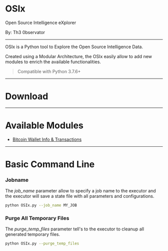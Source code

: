 # OSIx
Open Source Intelligence eXplorer

By: Th3 0bservator

----

OSIx is a Python tool to Explore the Open Source Intelligence Data. 

Created using a Modular Architecture, the OSIx easily allow to add new modules to enrich the available functionalities.

> Compatible with Python 3.7.6+

----

# Download

---

# Available Modules

 * [Bitcoin Wallet Info & Transactions](docs/module_btc_waller.md)
---

# Basic Command Line

### Jobname

The *job_name* parameter allow to specify a job name to the executor and the executor will save a state file with all parameters and configurations.

```bash
python OSIx.py --job_name MY_JOB
```

### Purge All Temporary Files

The *purge_temp_files* parameter tell's to the executor to cleanup all generated temporary files.

```bash
python OSIx.py --purge_temp_files
```